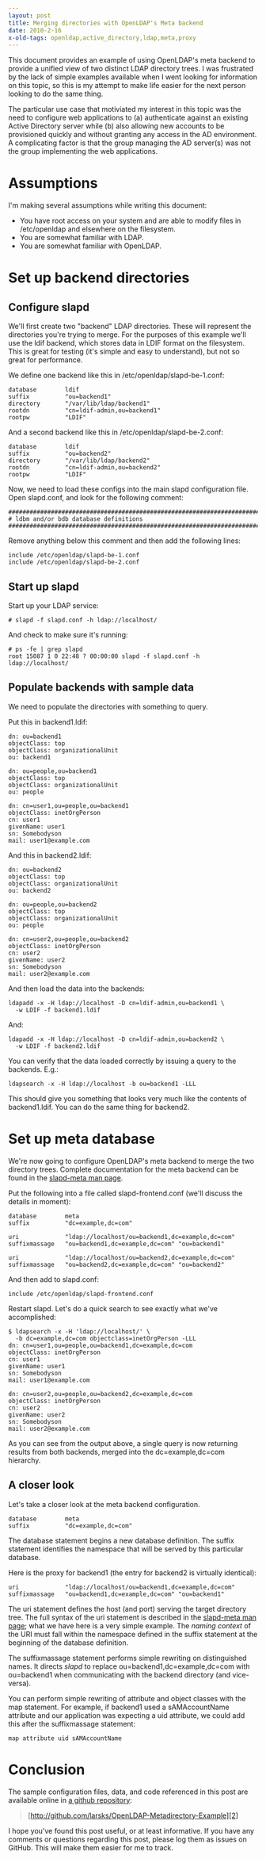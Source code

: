 ```yaml
---
layout: post
title: Merging directories with OpenLDAP's Meta backend
date: 2010-2-16
x-old-tags: openldap,active_directory,ldap,meta,proxy
---
```


This document provides an example of using OpenLDAP's meta backend to provide a unified view of two distinct LDAP directory trees. I was frustrated by the lack of simple examples available when I went looking for information on this topic, so this is my attempt to make life easier for the next person looking to do the same thing.

The particular use case that motiviated my interest in this topic was the need to configure web applications to (a) authenticate against an existing Active Directory server while (b) also allowing new accounts to be provisioned quickly and without granting any access in the AD environment. A complicating factor is that the group managing the AD server(s) was not the group implementing the web applications.

# Assumptions

I'm making several assumptions while writing this document:

  - You have root access on your system and are able to modify files in /etc/openldap and elsewhere on the filesystem.
  - You are somewhat familiar with LDAP.
  - You are somewhat familiar with OpenLDAP.

# Set up backend directories

## Configure slapd

We'll first create two "backend" LDAP directories. These will represent the directories you're trying to merge. For the purposes of this example we'll use the ldif backend, which stores data in LDIF format on the filesystem. This is great for testing (it's simple and easy to understand), but not so great for performance.

We define one backend like this in /etc/openldap/slapd-be-1.conf:
    
    
    database        ldif
    suffix          "ou=backend1"
    directory       "/var/lib/ldap/backend1"
    rootdn          "cn=ldif-admin,ou=backend1"
    rootpw          "LDIF"
    

And a second backend like this in /etc/openldap/slapd-be-2.conf:
    
    
    database        ldif
    suffix          "ou=backend2"
    directory       "/var/lib/ldap/backend2"
    rootdn          "cn=ldif-admin,ou=backend2"
    rootpw          "LDIF"
    

Now, we need to load these configs into the main slapd configuration file. Open slapd.conf, and look for the following comment:
    
    
    #######################################################################
    # ldbm and/or bdb database definitions
    #######################################################################
    

Remove anything below this comment and then add the following lines:
    
    
    include /etc/openldap/slapd-be-1.conf
    include /etc/openldap/slapd-be-2.conf
    

## Start up slapd

Start up your LDAP service:
    
    
    # slapd -f slapd.conf -h ldap://localhost/
    

And check to make sure it's running:
    
    
    # ps -fe | grep slapd
    root 15087 1 0 22:48 ? 00:00:00 slapd -f slapd.conf -h ldap://localhost/
    

## Populate backends with sample data

We need to populate the directories with something to query.

Put this in backend1.ldif:
    
    
    dn: ou=backend1
    objectClass: top
    objectClass: organizationalUnit
    ou: backend1
    
    dn: ou=people,ou=backend1
    objectClass: top
    objectClass: organizationalUnit
    ou: people
    
    dn: cn=user1,ou=people,ou=backend1
    objectClass: inetOrgPerson
    cn: user1
    givenName: user1
    sn: Somebodyson
    mail: user1@example.com
    

And this in backend2.ldif:
    
    
    dn: ou=backend2
    objectClass: top
    objectClass: organizationalUnit
    ou: backend2
    
    dn: ou=people,ou=backend2
    objectClass: top
    objectClass: organizationalUnit
    ou: people
    
    dn: cn=user2,ou=people,ou=backend2
    objectClass: inetOrgPerson
    cn: user2
    givenName: user2
    sn: Somebodyson
    mail: user2@example.com
    

And then load the data into the backends:
    
    
    ldapadd -x -H ldap://localhost -D cn=ldif-admin,ou=backend1 \
      -w LDIF -f backend1.ldif
    

And:
    
    
    ldapadd -x -H ldap://localhost -D cn=ldif-admin,ou=backend2 \
      -w LDIF -f backend2.ldif
    

You can verify that the data loaded correctly by issuing a query to the backends. E.g.:
    
    
    ldapsearch -x -H ldap://localhost -b ou=backend1 -LLL
    

This should give you something that looks very much like the contents of backend1.ldif. You can do the same thing for backend2.

# Set up meta database

We're now going to configure OpenLDAP's meta backend to merge the two directory trees. Complete documentation for the meta backend can be found in the [slapd-meta man page][1].

Put the following into a file called slapd-frontend.conf (we'll discuss the details in moment):
    
    
    database        meta
    suffix          "dc=example,dc=com"
    
    uri             "ldap://localhost/ou=backend1,dc=example,dc=com"
    suffixmassage   "ou=backend1,dc=example,dc=com" "ou=backend1"
    
    uri             "ldap://localhost/ou=backend2,dc=example,dc=com"
    suffixmassage   "ou=backend2,dc=example,dc=com" "ou=backend2"
    

And then add to slapd.conf:
    
    
    include /etc/openldap/slapd-frontend.conf
    

Restart slapd. Let's do a quick search to see exactly what we've accomplished:
    
    
    $ ldapsearch -x -H 'ldap://localhost/' \
      -b dc=example,dc=com objectclass=inetOrgPerson -LLL
    dn: cn=user1,ou=people,ou=backend1,dc=example,dc=com
    objectClass: inetOrgPerson
    cn: user1
    givenName: user1
    sn: Somebodyson
    mail: user1@example.com
    
    dn: cn=user2,ou=people,ou=backend2,dc=example,dc=com
    objectClass: inetOrgPerson
    cn: user2
    givenName: user2
    sn: Somebodyson
    mail: user2@example.com
    

As you can see from the output above, a single query is now returning results from both backends, merged into the dc=example,dc=com hierarchy.

## A closer look

Let's take a closer look at the meta backend configuration.
    
    
    database        meta
    suffix          "dc=example,dc=com"
    

The database statement begins a new database definition. The suffix statement identifies the namespace that will be served by this particular database.

Here is the proxy for backend1 (the entry for backend2 is virtually identical):
    
    
    uri             "ldap://localhost/ou=backend1,dc=example,dc=com"
    suffixmassage   "ou=backend1,dc=example,dc=com" "ou=backend1"
    

The uri statement defines the host (and port) serving the target directory tree. The full syntax of the uri statement is described in the [slapd-meta man page][1]; what we have here is a very simple example. The _naming context_ of the URI must fall within the namespace defined in the suffix statement at the beginning of the database definition.

The suffixmassage statement performs simple rewriting on distinguished names. It directs _slapd_ to replace ou=backend1,dc=example,dc=com with ou=backend1 when communicating with the backend directory (and vice-versa).

You can perform simple rewriting of attribute and object classes with the map statement. For example, if backend1 used a sAMAccountName attribute and our application was expecting a uid attribute, we could add this after the suffixmassage statement:
    
    
    map attribute uid sAMAccountName
    

# Conclusion

The sample configuration files, data, and code referenced in this post are available online in [a github repository][2]:

> [http://github.com/larsks/OpenLDAP-Metadirectory-Example][2]

I hope you've found this post useful, or at least informative. If you have any comments or questions regarding this post, please log them as issues on GitHub. This will make them easier for me to track.

   [1]: http://www.openldap.org/software/man.cgi?query=slapd-meta&apropos=0&sektion=0&manpath=OpenLDAP+2.4-Release&format=html
   [2]: http://github.com/larsks/OpenLDAP-Metadirectory-Example

